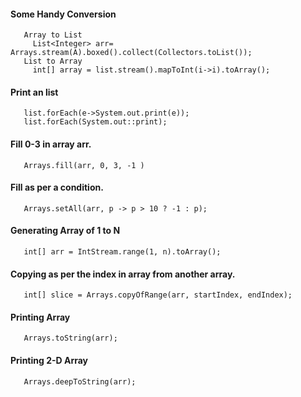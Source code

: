 #### Some Handy Conversion

       Array to List
         List<Integer> arr= Arrays.stream(A).boxed().collect(Collectors.toList());
       List to Array
         int[] array = list.stream().mapToInt(i->i).toArray();

#### Print an list

       list.forEach(e->System.out.print(e));
       list.forEach(System.out::print);

#### Fill 0-3 in array arr.

       Arrays.fill(arr, 0, 3, -1 )

#### Fill as per a condition.

       Arrays.setAll(arr, p -> p > 10 ? -1 : p);

#### Generating Array of 1 to N

       int[] arr = IntStream.range(1, n).toArray();

#### Copying as per the index in array from another array.

       int[] slice = Arrays.copyOfRange(arr, startIndex, endIndex);

#### Printing Array

       Arrays.toString(arr);

#### Printing 2-D Array

       Arrays.deepToString(arr);
